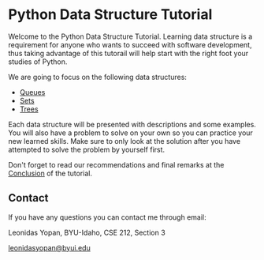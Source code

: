 # Python Data Structure Tutorial

Welcome to the Python Data Structure Tutorial. Learning data structure is a requirement for anyone who wants to succeed with software development, thus taking advantage of this tutorail will help start with the right foot your studies of Python.

We are going to focus on the following data structures:

- [Queues](1-queues.md)
- [Sets](2-sets.md)
- [Trees](3-trees.md)


Each data structure will be presented with descriptions and some examples. You will also have a problem to solve on your own so you can practice your new learned skills. Make sure to only look at the solution after you have attempted to solve the problem by yourself first.

Don't forget to read our recommendations and final remarks at the [Conclusion](4-conclusion.md) of the tutorial.

## Contact

If you have any questions you can contact me through email:

Leonidas Yopan, BYU-Idaho, CSE 212, Section 3

leonidasyopan@byui.edu